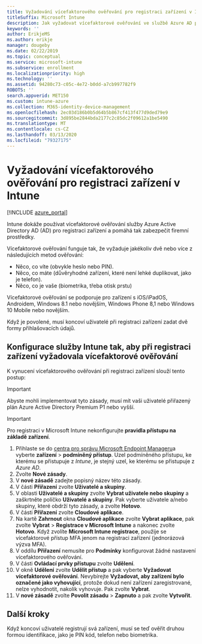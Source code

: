 ```yaml
---
title: Vyžadování vícefaktorového ověřování pro registraci zařízení v Intune
titleSuffix: Microsoft Intune
description: Jak vyžadovat vícefaktorové ověřování ve službě Azure AD pro registraci zařízení v Intune
keywords: ''
author: ErikjeMS
ms.author: erikje
manager: dougeby
ms.date: 02/22/2019
ms.topic: conceptual
ms.service: microsoft-intune
ms.subservice: enrollment
ms.localizationpriority: high
ms.technology: ''
ms.assetid: 94280c73-c05c-4e72-b0dd-a7cb997782f9
ROBOTS: ''
search.appverid: MET150
ms.custom: intune-azure
ms.collection: M365-identity-device-management
ms.openlocfilehash: 2ec03d186b0b5d64b5b867cf413f477d9ded79e9
ms.sourcegitcommit: 3d895be2844bda2177c2c85dc2f09612a1be5490
ms.translationtype: MT
ms.contentlocale: cs-CZ
ms.lasthandoff: 03/13/2020
ms.locfileid: "79327175"
---
```

# <a name="require-multi-factor-authentication-for-intune-device-enrollments"></a>Vyžadování vícefaktorového ověřování pro registraci zařízení v Intune

[!INCLUDE [azure_portal](../includes/azure_portal.md)]

Intune dokáže používat vícefaktorové ověřování služby Azure Active Directory AD (AD) pro registraci zařízení a pomáhá tak zabezpečit firemní prostředky.

Vícefaktorové ověřování funguje tak, že vyžaduje jakékoliv dvě nebo více z následujících metod ověřování:

- Něco, co víte (obvykle heslo nebo PIN).
- Něco, co máte (důvěryhodné zařízení, které není lehké duplikovat, jako je telefon).
- Něco, co je vaše (biometrika, třeba otisk prstu)

Vícefaktorové ověřování se podporuje pro zařízení s iOS/iPadOS, Androidem, Windows 8.1 nebo novějším, Windows Phone 8,1 nebo Windows 10 Mobile nebo novějším.

Když je povolené, musí koncoví uživatelé při registraci zařízení zadat dvě formy přihlašovacích údajů.

## <a name="configure-intune-to-require-multi-factor-authentication-at-device-enrollment"></a>Konfigurace služby Intune tak, aby při registraci zařízení vyžadovala vícefaktorové ověřování

K vynucení vícefaktorového ověřování při registraci zařízení slouží tento postup:

>[!Important]
>Abyste mohli implementovat tyto zásady, musí mít vaši uživatelé přiřazený plán Azure Active Directory Premium P1 nebo vyšší.

>[!Important]
>Pro registraci v Microsoft Intune nekonfigurujte **pravidla přístupu na základě zařízení**.

1. Přihlaste se do [centra pro správu Microsoft Endpoint Manageru](https://go.microsoft.com/fwlink/?linkid=2109431)a vyberte **zařízení** > **podmíněný přístup**. Uzel podmíněného přístupu, ke kterému se přistupuje z *Intune*, je stejný uzel, ke kterému se přistupuje z *Azure AD*.
2. Zvolte **Nové zásady**.
3. V **nové zásadě** zadejte popisný název této zásady.
4. V části **Přiřazení** zvolte **Uživatelé a skupiny**. 
5. V oblasti **Uživatelé a skupiny** zvolte **Vybrat uživatele nebo skupiny** a zaškrtněte políčko **Uživatelé a skupiny**. Pak vyberte uživatele a/nebo skupiny, které obdrží tyto zásady, a zvolte **Hotovo**.
6. V části **Přiřazení** zvolte **Cloudové aplikace**.
7. Na kartě **Zahrnout** okna **Cloudové aplikace** zvolte **Vybrat aplikace**, pak zvolte **Vybrat** > **Registrace v Microsoft Intune** a nakonec zvolte **Hotovo**. Když zvolíte **Microsoft Intune registrace**, použije se vícefaktorové přístup MFA jenom na registraci zařízení (jednorázová výzva MFA).
8. V oddílu **Přiřazení** nemusíte pro **Podmínky** konfigurovat žádné nastavení vícefaktorového ověřování.
9. V části **Ovládací prvky přístupu** zvolte **Udělení**.
10. V okně **Udělení** zvolte **Udělit přístup** a pak vyberte **Vyžadovat vícefaktorové ověřování**. Nevybírejte **Vyžadovat, aby zařízení bylo označené jako vyhovující**, protože dokud není zařízení zaregistrované, nelze vyhodnotit, nakolik vyhovuje. Pak zvolte **Vybrat**.
11. V **nové zásadě** zvolte **Povolit zásadu** > **Zapnuto** a pak zvolte **Vytvořit**.



## <a name="next-steps"></a>Další kroky

Když koncoví uživatelé registrují svá zařízení, musí se teď ověřit druhou formou identifikace, jako je PIN kód, telefon nebo biometrika.
